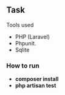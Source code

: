 
## Task

Tools used
- PHP (Laravel)
- Phpunit.
- Sqlite

### How to run

- **composer install**
- **php artisan test**
